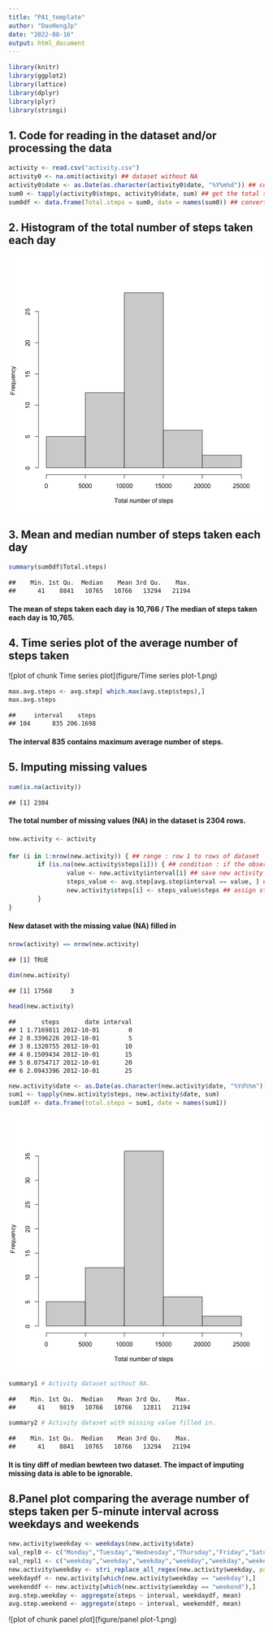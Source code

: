 ```yaml
---
title: "PA1_template"
author: "DaoHengJp"
date: "2022-08-16"
output: html_document
---
```





```r
library(knitr)
library(ggplot2)
library(lattice)
library(dplyr)
library(plyr)
library(stringi)
```


## 1. Code for reading in the dataset and/or processing the data


```r
activity <- read.csv("activity.csv")
activity0 <- na.omit(activity) ## dataset without NA
activity0$date <- as.Date(as.character(activity0$date, "%Y%m%d")) ## convert activity's date in DATE class
sum0 <- tapply(activity0$steps, activity0$date, sum) ## get the total steps (ARRAY class) in each day
sum0df <- data.frame(Total.steps = sum0, date = names(sum0)) ## convert sum0 into data frame by column names of sum0 and observation as sum0 total steps value
```


## 2. Histogram of the total number of steps taken each day

![plot of chunk hist1](figure/hist1-1.png)


## 3. Mean and median number of steps taken each day


```r
summary(sum0df$Total.steps)
```

```
##    Min. 1st Qu.  Median    Mean 3rd Qu.    Max. 
##      41    8841   10765   10766   13294   21194
```
#### The mean of steps taken each day is 10,766 / The median of steps taken each day is 10,765.


## 4. Time series plot of the average number of steps taken

![plot of chunk Time series plot](figure/Time series plot-1.png)


```r
max.avg.steps <- avg.step[ which.max(avg.step$steps),]
max.avg.steps
```

```
##     interval    steps
## 104      835 206.1698
```
#### The interval 835 contains maximum average number of steps. 


## 5. Imputing missing values


```r
sum(is.na(activity)) 
```

```
## [1] 2304
```
#### The total number of missing values (NA) in the dataset is 2304 rows.


```r
new.activity <- activity

for (i in 1:nrow(new.activity)) { ## range : row 1 to rows of dataset 
        if (is.na(new.activity$steps[i])) { ## condition : if the observation of step is NA , then... 
                value <- new.activity$interval[i] ## save new activity's interval value 
                steps_value <- avg.step[avg.step$interval == value, ] ## extract data frame of interval and steps by the interval value of both data set are equal  
                new.activity$steps[i] <- steps_value$steps ## assign step_value's steps to new activity 
        }
} 
```
#### New dataset with the missing value (NA) filled in 

```r
nrow(activity) == nrow(new.activity)
```

```
## [1] TRUE
```

```r
dim(new.activity)
```

```
## [1] 17568     3
```

```r
head(new.activity)
```

```
##       steps       date interval
## 1 1.7169811 2012-10-01        0
## 2 0.3396226 2012-10-01        5
## 3 0.1320755 2012-10-01       10
## 4 0.1509434 2012-10-01       15
## 5 0.0754717 2012-10-01       20
## 6 2.0943396 2012-10-01       25
```


```r
new.activity$date <- as.Date(as.character(new.activity$date, "%Yd%%m"))
sum1 <- tapply(new.activity$steps, new.activity$date, sum)
sum1df <- data.frame(total.steps = sum1, date = names(sum1))
```

![plot of chunk hist2](figure/hist2-1.png)


```r
summary1 # Activity dataset without NA.
```

```
##    Min. 1st Qu.  Median    Mean 3rd Qu.    Max. 
##      41    9819   10766   10766   12811   21194
```

```r
summary2 # Activity dataset with missing value filled in.
```

```
##    Min. 1st Qu.  Median    Mean 3rd Qu.    Max. 
##      41    8841   10765   10766   13294   21194
```
#### It is tiny diff of median bewteen two dataset. The impact of imputing missing data is able to be ignorable.

## 8.Panel plot comparing the average number of steps taken per 5-minute interval across weekdays and weekends


```r
new.activity$weekday <- weekdays(new.activity$date)
val_repl0 <- c("Monday","Tuesday","Wednesday","Thursday","Friday","Saturday","Sunday")
val_repl1 <- c("weekday","weekday","weekday","weekday","weekday","weekend","weekend")
new.activity$weekday <- stri_replace_all_regex(new.activity$weekday, pattern = val_repl0, replacement = val_repl1, vectorize = FALSE)
weekdaydf <- new.activity[which(new.activity$weekday == "weekday"),]
weekenddf <- new.activity[which(new.activity$weekday == "weekend"),]
avg.step.weekday <- aggregate(steps ~ interval, weekdaydf, mean)
avg.step.weekend <- aggregate(steps ~ interval, weekenddf, mean)
```

![plot of chunk panel plot](figure/panel plot-1.png)
                
                
                
        
        
        
        
        
        

